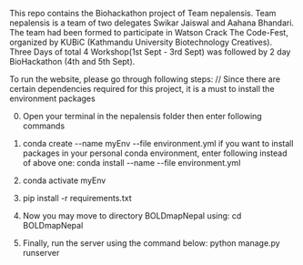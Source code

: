 This repo contains the Biohackathon project of Team nepalensis. 
Team nepalensis is a team of two delegates Swikar Jaiswal and Aahana Bhandari. The team had been formed to participate in
Watson Crack The Code-Fest, organized by KUBiC (Kathmandu University Biotechnology Creatives). Three Days of total 4 Workshop(1st Sept - 3rd Sept) was followed by 2 day BioHackathon (4th and 5th Sept). 




To run the website, please go through following steps:
// Since there are certain dependencies required for this project, it is a must to install the environment packages

0) Open your terminal in the nepalensis folder then enter following commands
1) conda create --name myEnv --file environment.yml
    if you want to install packages in your personal conda environment, enter following instead of above one:
        conda install --name <urEnvName> --file environment.yml

2) conda activate myEnv
3) pip install -r requirements.txt

4) Now you may move to directory BOLDmapNepal using:
        cd BOLDmapNepal 

5) Finally, run the server using the command below:
        python manage.py runserver








